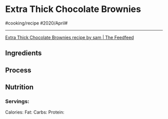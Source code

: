 # Extra Thick Chocolate Brownies
#cooking/recipe #2020/April#
- - - -
[Extra Thick Chocolate Brownies recipe by sam  | The Feedfeed](https://thefeedfeed.com/buttermilkbysam/extra-thick-chocolate-brownies)

## Ingredients

## Process

## Nutrition
### Servings:
Calories: 
Fat: 
Carbs: 
Protein: 